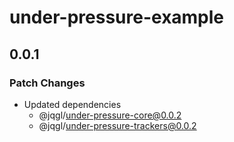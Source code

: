 # under-pressure-example

## 0.0.1

### Patch Changes

- Updated dependencies
  - @jqgl/under-pressure-core@0.0.2
  - @jqgl/under-pressure-trackers@0.0.2
